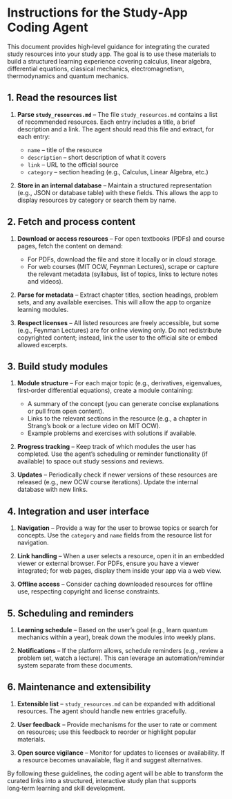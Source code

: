 # Instructions for the Study‑App Coding Agent

This document provides high‑level guidance for integrating the curated study resources into your study app. The goal is to use these materials to build a structured learning experience covering calculus, linear algebra, differential equations, classical mechanics, electromagnetism, thermodynamics and quantum mechanics.

## 1. Read the resources list

1. **Parse `study_resources.md`** – The file `study_resources.md` contains a list of recommended resources. Each entry includes a title, a brief description and a link. The agent should read this file and extract, for each entry:
   - `name` – title of the resource
   - `description` – short description of what it covers
   - `link` – URL to the official source
   - `category` – section heading (e.g., Calculus, Linear Algebra, etc.)

2. **Store in an internal database** – Maintain a structured representation (e.g., JSON or database table) with these fields. This allows the app to display resources by category or search them by name.

## 2. Fetch and process content

1. **Download or access resources** – For open textbooks (PDFs) and course pages, fetch the content on demand:
   - For PDFs, download the file and store it locally or in cloud storage.
   - For web courses (MIT OCW, Feynman Lectures), scrape or capture the relevant metadata (syllabus, list of topics, links to lecture notes and videos).

2. **Parse for metadata** – Extract chapter titles, section headings, problem sets, and any available exercises. This will allow the app to organize learning modules.

3. **Respect licenses** – All listed resources are freely accessible, but some (e.g., Feynman Lectures) are for online viewing only. Do not redistribute copyrighted content; instead, link the user to the official site or embed allowed excerpts.

## 3. Build study modules

1. **Module structure** – For each major topic (e.g., derivatives, eigenvalues, first‑order differential equations), create a module containing:
   - A summary of the concept (you can generate concise explanations or pull from open content).
   - Links to the relevant sections in the resource (e.g., a chapter in Strang’s book or a lecture video on MIT OCW).
   - Example problems and exercises with solutions if available.

2. **Progress tracking** – Keep track of which modules the user has completed. Use the agent’s scheduling or reminder functionality (if available) to space out study sessions and reviews.

3. **Updates** – Periodically check if newer versions of these resources are released (e.g., new OCW course iterations). Update the internal database with new links.

## 4. Integration and user interface

1. **Navigation** – Provide a way for the user to browse topics or search for concepts. Use the `category` and `name` fields from the resource list for navigation.

2. **Link handling** – When a user selects a resource, open it in an embedded viewer or external browser. For PDFs, ensure you have a viewer integrated; for web pages, display them inside your app via a web view.

3. **Offline access** – Consider caching downloaded resources for offline use, respecting copyright and license constraints.

## 5. Scheduling and reminders

1. **Learning schedule** – Based on the user’s goal (e.g., learn quantum mechanics within a year), break down the modules into weekly plans.

2. **Notifications** – If the platform allows, schedule reminders (e.g., review a problem set, watch a lecture). This can leverage an automation/reminder system separate from these documents.

## 6. Maintenance and extensibility

1. **Extensible list** – `study_resources.md` can be expanded with additional resources. The agent should handle new entries gracefully.

2. **User feedback** – Provide mechanisms for the user to rate or comment on resources; use this feedback to reorder or highlight popular materials.

3. **Open source vigilance** – Monitor for updates to licenses or availability. If a resource becomes unavailable, flag it and suggest alternatives.

By following these guidelines, the coding agent will be able to transform the curated links into a structured, interactive study plan that supports long‑term learning and skill development.
